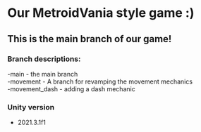 # Our MetroidVania style game :)
## This is the main branch of our game!

### Branch descriptions:
 -main - the main branch <br />
 -movement - A branch for revamping the movement mechanics <br />
 -movement_dash - adding a dash mechanic
 
 ### Unity version
 - 2021.3.1f1
